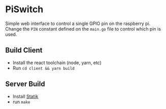# PiSwitch

Simple web interface to control a single GPIO pin on the raspberry pi.
Change the `PIN` constant defined on the `main.go` file to control which pin is used.

## Build Client

* Install the react toolchain (node, yarn, etc)
* Run `cd client && yarn build`

## Server Build

* Install [Statik](https://github.com/rakyll/statik)
* run `make`
